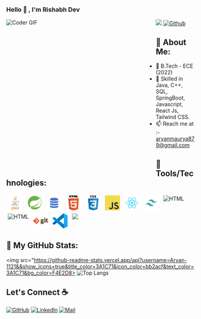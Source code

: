 <link href="https://fonts.googleapis.com/css2?family=Material+Icons" rel="stylesheet">

### Hello 👋 , I'm Rishabh Dev 
  
![](https://visitor-badge.laobi.icu/badge?page_id=rishabhdev444.rishabhdev444)       [![Github](https://img.shields.io/github/followers/rishabhdev444?label=Follow&style=social)](https://github.com/rishabhdev444)
<img  src="https://github.com/rishabhdev444/rishabhdev444/blob/main/giphy.gif" alt="Coder GIF"  width="400" height="400" style="float:left" align="right">

## 🙍 About Me:

- 🔭 B.Tech -  ECE (2022)
- 🌱 Skilled in Java, C++, SQL, SpringBoot, Javascript, React Js, Tailwind CSS.
- 📫 Reach me at :- aryanmaurya879@gmail.com


## 🧰 Tools/Technologies:
<p align="left">
  <img src="https://raw.githubusercontent.com/github/explore/80688e429a7d4ef2fca1e82350fe8e3517d3494d/topics/java/java.png" alt="JAVA" height="40" style="vertical-align:top; margin:4px">
  <img src="https://raw.githubusercontent.com/github/explore/80688e429a7d4ef2fca1e82350fe8e3517d3494d/topics/spring-boot/spring-boot.png" alt="HTML" height="40" style="vertical-align:top; margin:4px">
  <img src="https://raw.githubusercontent.com/github/explore/80688e429a7d4ef2fca1e82350fe8e3517d3494d/topics/sql/sql.png" alt="SQL" height="40" style="vertical-align:top; margin:4px">
<img src="https://raw.githubusercontent.com/github/explore/80688e429a7d4ef2fca1e82350fe8e3517d3494d/topics/html/html.png" alt="HTML" height="40" style="vertical-align:top; margin:4px">
  <img src="https://raw.githubusercontent.com/github/explore/80688e429a7d4ef2fca1e82350fe8e3517d3494d/topics/css/css.png" alt="CSS" height="40" style="vertical-align:top; margin:4px">
	<img src="https://raw.githubusercontent.com/github/explore/80688e429a7d4ef2fca1e82350fe8e3517d3494d/topics/javascript/javascript.png" alt="Javascript" height="40" style="vertical-align:top; margin:4px">
	  <img src="https://raw.githubusercontent.com/github/explore/80688e429a7d4ef2fca1e82350fe8e3517d3494d/topics/react/react.png" alt="react" height="40" style="vertical-align:top; margin:4px">
  <img src="https://raw.githubusercontent.com/github/explore/80688e429a7d4ef2fca1e82350fe8e3517d3494d/topics/tailwind/tailwind.png" alt="tailwind" height="40" style="vertical-align:top; margin:4px">


  <img src="https://i.imgur.com/Ao2P8iG.png)](https://isocpp.org/" alt="HTML" height="40" style="vertical-align:top; margin:4px">
   <img src="https://i.imgur.com/J6LeoUb.png" alt="HTML" height="40" style="vertical-align:top; margin:4px">
  <img src="https://raw.githubusercontent.com/github/explore/80688e429a7d4ef2fca1e82350fe8e3517d3494d/topics/git/git.png" alt="Git" height="40" style="vertical-align:top; margin:4px">
<img src="https://raw.githubusercontent.com/github/explore/80688e429a7d4ef2fca1e82350fe8e3517d3494d/topics/visual-studio-code/visual-studio-code.png" alt="VS Code" height="40" style="vertical-align:top; margin:4px">
<img src="https://www.google.com/search?q=intellij+idea&sca_esv=a83cf3ab82d90a13&rlz=1C1OPNX_enIN1094IN1094&sxsrf=ACQVn091D0wUmJV7k_bG-GPBkmdhD2gd2Q:1709808219645&tbm=isch&source=iu&ictx=1&vet=1&fir=a3foPxSpL_u5GM%252Cl8fSjf1md8_O4M%252C%252Fm%252F03v0mn%253BLIUk9RaJStlVIM%252Cpd7PaaxvF_PQKM%252C_%253Blaw6gV_I8iMDxM%252Cm2HhXefPBR6Z7M%252C_%253BPyYXAEDuXGY1rM%252CbHrhxXzrgVtxDM%252C_%253BfxifYx6NM4jMfM%252CzMHK4xs325THgM%252C_&usg=AI4_-kRty2WzEPC6JYjyjM5T4aokiS8zFw&sa=X&ved=2ahUKEwjJnMP8--GEAxV7RmwGHasiB7AQ_B16BAhSEAE#imgrc=a3foPxSpL_u5GM" height='40'
 style="vertical-align:top; margin:4px">
</br>

## 🧰 My GitHub Stats:
<img src="https://github-readme-stats.vercel.app/api?username=Aryan-1121&&show_icons=true&title_color=3A1C71&icon_color=bb2acf&text_color=3A1C71&bg_color=F4E2D8>
![Top Langs](https://github-readme-stats.vercel.app/api/top-langs/?username=Aryan-1121&theme=tokyonight)    


                             
## Let's Connect :coffee:
<p align="left">
	<a href="https://github.com/Aryan-1121"><img src="https://img.icons8.com/bubbles/50/000000/github.png" alt="GitHub"/></a>
	<a href="https://www.linkedin.com/in/aryan879/"><img src="https://img.icons8.com/bubbles/50/000000/linkedin.png" alt="LinkedIn"/></a>
	<a href="aryanmaurya879@gmail.com"><img src="https://img.icons8.com/bubbles/50/000000/gmail.png" alt="Mail"/></a>
</p>


<!--  Last Made on 4 April 2024    -->

<!--
**Aryan-1121/Aryan-1121** is a ✨ _special_ ✨ repository because its `README.md` (this file) appears on your GitHub profile.

Here are some ideas to get you started:

- 🔭 I’m currently working on ...
- 🌱 I’m currently learning ...
- 👯 I’m looking to collaborate on ...
- 🤔 I’m looking for help with ...
- 💬 Ask me about ...
- 📫 How to reach me: ...
- 😄 Pronouns: ...
- ⚡ Fun fact: ...
-->
